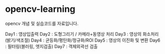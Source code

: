 # opencv-learning

opencv 개념 및 실습코드를 자료입니다.

Day1 : 영상입출력
Day2 : 도형그리기 / 카메라+동영상 처리
Day3 : 영상의 화소처리(밝기/색조절)
Day4 : 균등화/평탄화/정규화/ROI
Day5 : 영상의 이진화 및 변환
Day6 : 필터링(블러링, 엣지검출)
Day7 : 객체외곽선 검출
